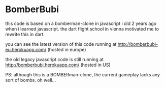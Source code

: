 BomberBubi
===============================================================

this code is based on a bomberman-clone in javascript i did 2 years ago when i learned javascript. the dart flight school in vienna motivated me to rewrite this in dart.

you can see the latest version of this code running at http://bomberbubi-eu.herokuapp.com/ (hosted in europe)

the old legacy javascript code is still running at http://bomberbubi.herokuapp.com/ (hosted in US)

PS: although this is a BOMBERman-clone, the current gameplay lacks any sort of bombs. oh well...
